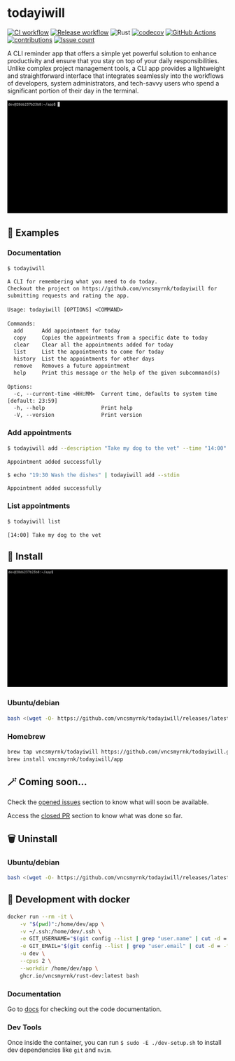 # todayiwill

[![CI workflow](https://github.com/vncsmyrnk/todayiwill/actions/workflows/ci.yml/badge.svg)](https://github.com/vncsmyrnk/todayiwill/actions/workflows/ci.yml)
[![Release workflow](https://github.com/vncsmyrnk/todayiwill/actions/workflows/release.yml/badge.svg)](https://github.com/vncsmyrnk/todayiwill/actions/workflows/release.yml)
![Rust](https://img.shields.io/badge/rust-1.79+-green?logo=rust)
[![codecov](https://codecov.io/gh/vncsmyrnk/todayiwill/graph/badge.svg?token=WN27CKCC6W)](https://codecov.io/gh/vncsmyrnk/todayiwill)
[![GitHub Actions](https://img.shields.io/badge/GitHub%20Actions-gray?logo=githubactions)](https://github.com/vncsmyrnk/todayiwill/actions)
[![contributions](https://img.shields.io/badge/contributions-welcome-brightgreen.svg?style=flat)](https://github.com/vncsmyrnk/todayiwill/issues)
[![Issue count](https://img.shields.io/github/issues-search?query=repo%3Avncsmyrnk%2Ftodayiwill%20is%3Aopen&label=open%20issues)](https://github.com/vncsmyrnk/todayiwill/issues)

A CLI reminder app that offers a simple yet powerful solution to enhance productivity and ensure that you stay on top of your daily responsibilities. Unlike complex project management tools, a CLI app provides a lightweight and straightforward interface that integrates seamlessly into the workflows of developers, system administrators, and tech-savvy users who spend a significant portion of their day in the terminal.

![gif demonstrating the utilization](https://raw.githubusercontent.com/vncsmyrnk/todayiwill/main/assets/demonst.gif)

## 🚀 Examples

### Documentation

```bash
$ todayiwill
```
```
A CLI for remembering what you need to do today.
Checkout the project on https://github.com/vncsmyrnk/todayiwill for submitting requests and rating the app.

Usage: todayiwill [OPTIONS] <COMMAND>

Commands:
  add      Add appointment for today
  copy     Copies the appointments from a specific date to today
  clear    Clear all the appointments added for today
  list     List the appointments to come for today
  history  List the appointments for other days
  remove   Removes a future appointment
  help     Print this message or the help of the given subcommand(s)

Options:
  -c, --current-time <HH:MM>  Current time, defaults to system time [default: 23:59]
  -h, --help                  Print help
  -V, --version               Print version
```
### Add appointments

```bash
$ todayiwill add --description "Take my dog to the vet" --time "14:00"
```
```
Appointment added successfully
```

```bash
$ echo "19:30 Wash the dishes" | todayiwill add --stdin
```
```
Appointment added successfully
```
### List appointments

```bash
$ todayiwill list
```
```
[14:00] Take my dog to the vet
```
## 💽 Install

![gif showing the installation process](https://raw.githubusercontent.com/vncsmyrnk/todayiwill/main/assets/install.gif)

### Ubuntu/debian

```bash
bash <(wget -O- https://github.com/vncsmyrnk/todayiwill/releases/latest/download/install-linux-debian.sh 2> /dev/null)
```

### Homebrew

```bash
brew tap vncsmyrnk/todayiwill https://github.com/vncsmyrnk/todayiwill.git
brew install vncsmyrnk/todayiwill/app
```

## 🪄 Coming soon...

Check the [opened issues](https://github.com/vncsmyrnk/todayiwill/issues) section to know what will soon be available.

Access the [closed PR](https://github.com/vncsmyrnk/todayiwill/pulls?q=is%3Apr+is%3Aclosed) section to know what was done so far.

## 🗑 Uninstall

### Ubuntu/debian

```bash
bash <(wget -O- https://github.com/vncsmyrnk/todayiwill/releases/latest/download/uninstall-linux-debian.sh 2> /dev/null)
```

## 🔧 Development with docker

```bash
docker run --rm -it \
    -v "$(pwd)":/home/dev/app \
    -v ~/.ssh:/home/dev/.ssh \
    -e GIT_USERNAME="$(git config --list | grep "user.name" | cut -d = -f2)" \
    -e GIT_EMAIL="$(git config --list | grep "user.email" | cut -d = -f2)" \
    -u dev \
    --cpus 2 \
    --workdir /home/dev/app \
    ghcr.io/vncsmyrnk/rust-dev:latest bash
```

### Documentation

Go to [docs](https://vncsmyrnk.github.io/todayiwill/) for checking out the code documentation.

### Dev Tools

Once inside the container, you can run `$ sudo -E ./dev-setup.sh` to install dev dependencies like `git` and `nvim`.
